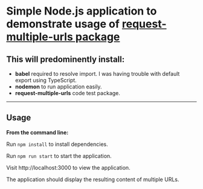 
# Simple Node.js application to demonstrate usage of [request-multiple-urls package](https://github.com/UsabilitySoft/request-multiple-urls.git)

## This will predominently install:

* **babel** required to resolve import. I was having trouble with default export using TypeScript.
* **nodemon** to run application easily.
* **request-multiple-urls** code test package. 

___
## Usage

**From the command line:**

Run `npm install` to install dependencies.

Run `npm run start` to start the application.

Visit http://localhost:3000 to view the application.

The application should display the resulting content of multiple URLs.


